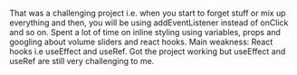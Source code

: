 That was a challenging project i.e. when you start to forget stuff or mix up everything and then, you will be using addEventListener instead of onClick and so on.
Spent a lot of time on inline styling using variables, props and googling about volume sliders and react hooks.
Main weakness: React hooks i.e useEffect and useRef. Got the project working but useEffect and useRef are still very challenging to me.
